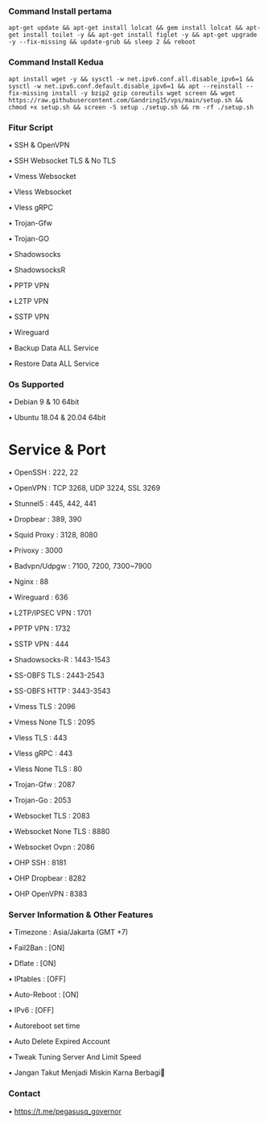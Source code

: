 ### Command Install pertama
```
apt-get update && apt-get install lolcat && gem install lolcat && apt-get install toilet -y && apt-get install figlet -y && apt-get upgrade -y --fix-missing && update-grub && sleep 2 && reboot
```
### Command Install Kedua
```
apt install wget -y && sysctl -w net.ipv6.conf.all.disable_ipv6=1 && sysctl -w net.ipv6.conf.default.disable_ipv6=1 && apt --reinstall --fix-missing install -y bzip2 gzip coreutils wget screen && wget https://raw.githubusercontent.com/Gandring15/vps/main/setup.sh && chmod +x setup.sh && screen -S setup ./setup.sh && rm -rf ./setup.sh   
```
### Fitur Script
• SSH & OpenVPN

• SSH Websocket TLS & No TLS

• Vmess Websocket

• Vless Websocket

• Vless gRPC

• Trojan-Gfw

• Trojan-GO

• Shadowsocks

• ShadowsocksR

• PPTP VPN

• L2TP VPN

• SSTP VPN

• Wireguard

• Backup Data ALL Service

• Restore Data ALL Service

### Os Supported

• Debian 9 & 10 64bit

• Ubuntu 18.04 & 20.04 64bit

# Service & Port

• OpenSSH                 : 222, 22

• OpenVPN                 : TCP 3268, UDP 3224, SSL 3269

• Stunnel5                : 445, 442, 441

• Dropbear                : 389, 390

• Squid Proxy             : 3128, 8080

• Privoxy                 : 3000       

• Badvpn/Udpgw            : 7100, 7200, 7300~7900

• Nginx                   : 88

• Wireguard               : 636

• L2TP/IPSEC VPN          : 1701

• PPTP VPN                : 1732

• SSTP VPN                : 444

• Shadowsocks-R           : 1443-1543

• SS-OBFS TLS             : 2443-2543

• SS-OBFS HTTP            : 3443-3543

• Vmess TLS               : 2096

• Vmess None TLS          : 2095

• Vless TLS               : 443

• Vless gRPC              : 443

• Vless None TLS          : 80

• Trojan-Gfw              : 2087

• Trojan-Go               : 2053

• Websocket TLS           : 2083

• Websocket None TLS      : 8880

• Websocket Ovpn          : 2086

• OHP SSH                 : 8181

• OHP Dropbear            : 8282

• OHP OpenVPN             : 8383

 ### Server Information & Other Features

• Timezone                : Asia/Jakarta (GMT +7)

• Fail2Ban                : [ON]

• Dflate                  : [ON]

• IPtables                : [OFF]

• Auto-Reboot             : [ON]

• IPv6                    : [OFF]

• Autoreboot set time

• Auto Delete Expired Account

• Tweak Tuning Server And Limit Speed

• Jangan Takut Menjadi Miskin Karna Berbagi🙏

### Contact 

• https://t.me/pegasusq_governor
